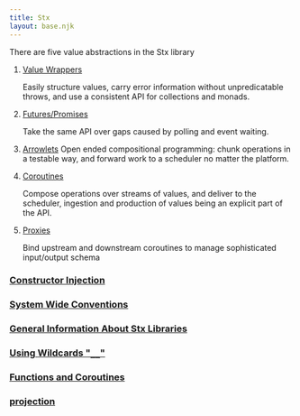 ```yaml
---
title: Stx
layout: base.njk
---
```

There are five value abstractions in the Stx library

1) [Value Wrappers](./value_wrappers)
    
    Easily structure values, carry error information without unpredicatable throws, and use a consistent API for collections and monads.

2) [Futures/Promises](./futures_promises)

    Take the same API over gaps caused by polling and event waiting.

3) [Arrowlets](./arrowlets)
    Open ended compositional programming: chunk operations in a testable way, and forward work to a scheduler no matter the platform.

4) [Coroutines](./coroutines)

    Compose operations over streams of values, and deliver to the scheduler, ingestion and production of values being an explicit part of the API.

5) [Proxies](./proxies)

    Bind upstream and downstream coroutines to manage sophisticated input/output schema


### [Constructor Injection](./APP)  
### [System Wide Conventions](./conventions)  
### [General Information About Stx Libraries](./libraries)  
### [Using Wildcards "`__`"](./wildcard)  
### [Functions and Coroutines](./functions-and-coroutines)  
### [projection](./projection)

